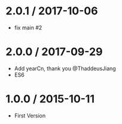 
2.0.1 / 2017-10-06
==================

  * fix main #2

2.0.0 / 2017-09-29
==================

  * Add yearCn, thank you @ThaddeusJiang
  * ES6

1.0.0 / 2015-10-11
==================

  * First Version
